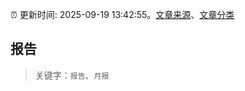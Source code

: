 :alarm_clock: 更新时间: 2025-09-19 13:42:55。[文章来源](/README.md)、[文章分类](/TAGS.md)

## 报告


> 关键字：`报告`、`月报`




